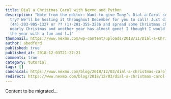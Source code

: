 ```yaml
---
title: Dial a Christmas Carol with Nexmo and Python
description: "Note from the editor: Want to give Tony’s Dial-a-Carol service a
  try? We’ll be hosting it throughout December for you to call! Just dial ??
  (44)-203-905-1327 or ?? (1)-201-355-3236 and spread some Christmas cheer! It’s
  nearly Christmas and another year has almost gone! I thought I would see out
  the year with a fun and […]"
thumbnail: https://www.nexmo.com/wp-content/uploads/2018/11/Dial-a-Christmas-Carol.png
author: abedford
published: true
published_at: 2018-12-03T21:27:21
comments: true
category: tutorial
tags: []
canonical: https://www.nexmo.com/blog/2018/12/03/dial-a-christmas-carol-with-nexmo-and-python-dr
redirect: https://www.nexmo.com/blog/2018/12/03/dial-a-christmas-carol-with-nexmo-and-python-dr
---
```

Content to be migrated...